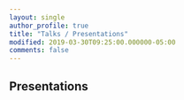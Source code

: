 ```yaml
---
layout: single
author_profile: true 
title: "Talks / Presentations"
modified: 2019-03-30T09:25:00.000000-05:00
comments: false
---
```


## Presentations

<script type="text/javascript" src="https://sessionize.com/api/speaker/events/52a0131c-ee9b-499e-9ff4-9c448ade8424/1x0x3fb393x"></script>